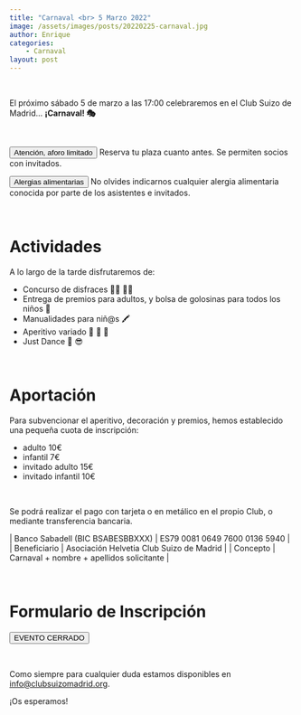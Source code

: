 ```yaml
---
title: "Carnaval <br> 5 Marzo 2022"
image: /assets/images/posts/20220225-carnaval.jpg
author: Enrique
categories:
    - Carnaval
layout: post
---
```


<br>  

El próximo sábado 5 de marzo a las 17:00 celebraremos en el Club Suizo de Madrid... <b>¡Carnaval! 🎭</b>  
  
<br>  

<button class="btn btn-danger">Atención, aforo limitado</button> Reserva tu plaza cuanto antes. Se permiten socios con invitados.  
  
<button class="btn btn-danger">Alergias alimentarias</button> No olvides indicarnos cualquier alergia alimentaria conocida por parte de los asistentes e invitados.     

<br>  

# Actividades  
  
A lo largo de la tarde disfrutaremos de:
  
* Concurso de disfraces 🧝‍♀️ 🧝‍♂️  
* Entrega de premios para adultos, y bolsa de golosinas para todos los niños 🍭
* Manualidades para niñ@s 🖍
* Aperitivo variado 🧀 🍻 🍷  
* Just Dance 🎤 😎 
   
<br>  
  
# Aportación
  
Para subvencionar el aperitivo, decoración y premios, hemos establecido una pequeña cuota de inscripción:   
  
* adulto 10€
* infantil 7€
* invitado adulto 15€ 
* invitado infantil 10€  
  
<br>  
  
Se podrá realizar el pago con tarjeta o en metálico en el propio Club, o mediante transferencia bancaria.  

     
   | Banco Sabadell (BIC BSABESBBXXX) | ES79 0081 0649 7600 0136 5940 |
   | Beneficiario | Asociación Helvetia Club Suizo de Madrid |
   | Concepto | Carnaval + nombre + apellidos solicitante |
  
<br>  
    
 
# Formulario de Inscripción  

<button class="btn btn-danger">EVENTO CERRADO</button>

<!--  <iframe src="https://docs.google.com/forms/d/e/1FAIpQLSfEtMW40V_oOrCs9W_OzOatcIMAjTE1h718JoxynZAZkcbg9g/viewform?embedded=true" width="640" height="1459" frameborder="0" marginheight="0" marginwidth="0">Cargando…</iframe>  -->

<br>  

Como siempre para cualquier duda estamos disponibles en [info@clubsuizomadrid.org](mailto:info@clubsuizomadrid.org).
  
¡Os esperamos! 
  